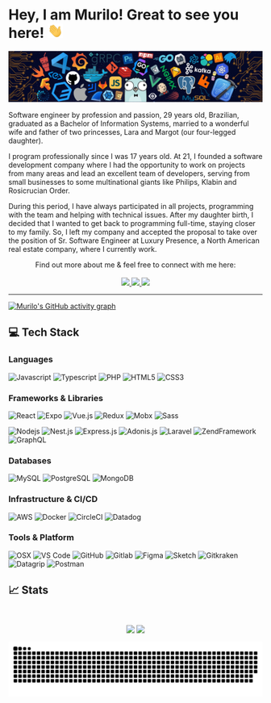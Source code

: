# Hey, I am Murilo! Great to see you here! <img src="./images/wave.gif" width="30px">

<img src="./images/readme-banner.jpg">
<br />

Software engineer by profession and passion, 29 years old, Brazilian, graduated as a Bachelor of Information Systems, married to a wonderful wife and father of two princesses, Lara and Margot (our four-legged daughter).

I program professionally since I was 17 years old. At 21, I founded a software development company where I had the opportunity to work on projects from many areas and lead an excellent team of developers, serving from small businesses to some multinational giants like Philips, Klabin and Rosicrucian Order.

During this period, I have always participated in all projects, programming with the team and helping with technical issues. After my daughter birth, I decided that I wanted to get back to programming full-time, staying closer to my family. So, I left my company and accepted the proposal to take over the position of Sr. Software Engineer at Luxury Presence, a North American real estate company, where I currently work.
<br />

<p align="center">
    Find out more about me & feel free to connect with me here:
    <br /><br />
<!-- 	<a href="https://murilo-campaner.github.io/">
		<img src="https://img.shields.io/badge/website-FFF?style=for-the-badge&logo=devdotto&logoColor=black" />
	</a> -->
	<a href="https://www.linkedin.com/in/murilo-campaner/">
		<img src="https://img.shields.io/badge/LinkedIn-0077B5?style=for-the-badge&logo=linkedin&logoColor=white" />
	</a>
  <a href="mailto:contato@campaner.dev">
		<img src="https://img.shields.io/badge/Gmail-D14836?style=for-the-badge&logo=gmail&logoColor=white" />
	</a>
	<a href="https://calendly.com/murilo-campaner/lets-talk">
		<img src="https://img.shields.io/badge/Calendly-0069ff?style=for-the-badge&logo=google-calendar&logoColor=white" />
	</a>
</p>

---
[![Murilo's GitHub activity graph](https://activity-graph.herokuapp.com/graph?username=murilo-campaner&hide_border=true)](https://github.com/murilo-campaner)


## ‍💻 Tech Stack

### Languages
![Javascript](https://img.shields.io/badge/Javascript-F7DF1E?style=for-the-badge&logo=javascript&logoColor=black)
![Typescript](https://img.shields.io/badge/TypeScript-007ACC?style=for-the-badge&logo=typescript&logoColor=white)
![PHP](https://img.shields.io/badge/PHP-777BB4?style=for-the-badge&logo=php&logoColor=white)
![HTML5](https://img.shields.io/badge/HTML5-E34F26?style=for-the-badge&logo=html5&logoColor=white)
![CSS3](https://img.shields.io/badge/CSS3-1572B6?style=for-the-badge&logo=css3&logoColor=white)
<br />

### Frameworks & Libraries
![React](https://img.shields.io/badge/React.js%20&%20Native-61DAFB?style=for-the-badge&logo=react&logoColor=black)
![Expo](https://img.shields.io/badge/Expo-000020?style=for-the-badge&logo=vue.js&logoColor=white)
![Vue.js](https://img.shields.io/badge/Vue.js-4FC08D?style=for-the-badge&logo=vue.js&logoColor=white)
![Redux](https://img.shields.io/badge/Redux-593D88?style=for-the-badge&logo=redux&logoColor=white)
![Mobx](https://img.shields.io/badge/Mobx-FF9955?style=for-the-badge&logo=mobx&logoColor=white)
![Sass](https://img.shields.io/badge/Sass-CC6699?style=for-the-badge&logo=sass&logoColor=white)

![Nodejs](https://img.shields.io/badge/Node.js-339933?style=for-the-badge&logo=nodedotjs&logoColor=white)
![Nest.js](https://img.shields.io/badge/Nest.js-E0234E?style=for-the-badge&logo=nestjs&logoColor=white)
![Express.js](https://img.shields.io/badge/Express.js-404D59?style=for-the-badge&logo=express&logoColor=white)
![Adonis.js](https://img.shields.io/badge/Adonis.js-220052?style=for-the-badge&logo=adonisjs&logoColor=white)
![Laravel](https://img.shields.io/badge/Laravel-FF2D20?style=for-the-badge&logo=laravel&logoColor=white)
![ZendFramework](https://img.shields.io/badge/Zend_Framework-68B604?style=for-the-badge&logo=zendframework&logoColor=white)
![GraphQL](https://img.shields.io/badge/Graphql-E10098?style=for-the-badge&logo=graphql&logoColor=white)
<br />

### Databases
![MySQL](https://img.shields.io/badge/MySQL-00000F?style=for-the-badge&logo=mysql&logoColor=white)
![PostgreSQL](https://img.shields.io/badge/PostgreSQL-316192?style=for-the-badge&logo=postgresql&logoColor=white)
![MongoDB](https://img.shields.io/badge/MongoDB-4EA94B?style=for-the-badge&logo=mongodb&logoColor=white)
<br />

### Infrastructure & CI/CD
![AWS](https://img.shields.io/badge/Amazon_AWS-232F3E?style=for-the-badge&logo=amazon-aws&logoColor=white)
![Docker](https://img.shields.io/badge/Docker-2496ED?style=for-the-badge&logo=docker&logoColor=white)
![CircleCI](https://img.shields.io/badge/Circle_CI-343434?style=for-the-badge&logo=circleci&logoColor=white)
![Datadog](https://img.shields.io/badge/Datadog-632CA6?style=for-the-badge&logo=datadog&logoColor=white)
<br />

### Tools & Platform
![OSX](https://img.shields.io/badge/MacOS-FFF?style=for-the-badge&logo=apple&logoColor=black)
![VS Code](https://img.shields.io/badge/Visual_Studio_Code-0078D4?style=for-the-badge&logo=visual%20studio%20code&logoColor=white)
![GitHub](https://img.shields.io/badge/GitHub-100000?style=for-the-badge&logo=github&logoColor=white)
![Gitlab](https://img.shields.io/badge/Gitlab-FCA121?style=for-the-badge&logo=gitlab&logoColor=white)
![Figma](https://img.shields.io/badge/Figma-F24E1E?style=for-the-badge&logo=figma&logoColor=white)
![Sketch](https://img.shields.io/badge/Sketch-F7B500?style=for-the-badge&logo=sketch&logoColor=white)
![Gitkraken](https://img.shields.io/badge/Gitkraken-179287?style=for-the-badge&logo=gitkraken&logoColor=white)
![Datagrip](https://img.shields.io/badge/datagrip-000000?style=for-the-badge&logo=datagrip&logoColor=white)
![Postman](https://img.shields.io/badge/postman-FF6C37?style=for-the-badge&logo=postman&logoColor=white)
<br />

## 📈 Stats
<br />
<p align="center">
  <img width="48%" src="https://github-readme-stats.vercel.app/api?username=murilo-campaner&show_icons=true&hide_border=true&theme=radical" />
  <img width="48%" src="https://github-readme-streak-stats.herokuapp.com/?user=murilo-campaner&hide_border=true&theme=radical" />
</p>

<p align="center">
   <img src="https://raw.githubusercontent.com/murilo-campaner/murilo-campaner/output/github-contribution-grid-snake.svg" alt="snake">
</p>
